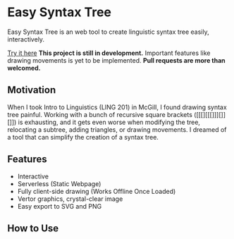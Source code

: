 # Easy Syntax Tree
Easy Syntax Tree is an web tool to create linguistic syntax tree easily, interactively. 

[Try it here](!https://jhcccc.github.io/EasySyntaxTree/) **This project is still in development.** Important features like drawing movements is yet to be implemented. **Pull requests are more than welcomed.**

## Motivation
When I took Intro to Linguistics (LING 201) in McGill, I found drawing syntax tree painful. Working with a bunch of recursive square brackets ([[[][[[]]][]][]]) is exhausting, and it gets even worse when modifying the tree, relocating a subtree, adding triangles, or drawing movements. I dreamed of a tool that can simplify the creation of a syntax tree.

## Features
- Interactive
- Serverless (Static Webpage)
- Fully client-side drawing (Works Offline Once Loaded)
- Vertor graphics, crystal-clear image
- Easy export to SVG and PNG

## How to Use
